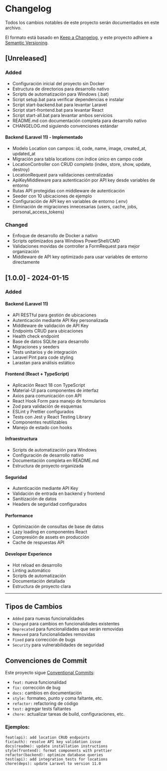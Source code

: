 # Changelog

Todos los cambios notables de este proyecto serán documentados en este archivo.

El formato está basado en [Keep a Changelog](https://keepachangelog.com/en/1.0.0/),
y este proyecto adhiere a [Semantic Versioning](https://semver.org/spec/v2.0.0.html).

## [Unreleased]

### Added
- Configuración inicial del proyecto sin Docker
- Estructura de directorios para desarrollo nativo
- Scripts de automatización para Windows (.bat)
- Script setup.bat para verificar dependencias e instalar
- Script start-backend.bat para levantar Laravel
- Script start-frontend.bat para levantar React
- Script start-all.bat para levantar ambos servicios
- README.md con documentación completa para desarrollo nativo
- CHANGELOG.md siguiendo convenciones estándar

#### Backend (Laravel 11) - Implementado
- Modelo Location con campos: id, code, name, image, created_at, updated_at
- Migración para tabla locations con índice único en campo code
- LocationController con CRUD completo (index, store, show, update, destroy)
- LocationRequest para validaciones centralizadas
- ApiKeyMiddleware para autenticación por API key desde variables de entorno
- Rutas API protegidas con middleware de autenticación
- Seeder con 10 ubicaciones de ejemplo
- Configuración de API key en variables de entorno (.env)
- Eliminación de migraciones innecesarias (users, cache, jobs, personal_access_tokens)

### Changed
- Enfoque de desarrollo de Docker a nativo
- Scripts optimizados para Windows PowerShell/CMD
- Validaciones movidas de controller a FormRequest para mejor organización
- Middleware de API key optimizado para usar variables de entorno directamente

## [1.0.0] - 2024-01-15

### Added

#### Backend (Laravel 11)
- API RESTful para gestión de ubicaciones
- Autenticación mediante API Key personalizada
- Middleware de validación de API Key
- Endpoints CRUD para ubicaciones
- Health check endpoint
- Base de datos SQLite para desarrollo
- Migraciones y seeders
- Tests unitarios y de integración
- Laravel Pint para code styling
- Larastan para análisis estático

#### Frontend (React + TypeScript)
- Aplicación React 18 con TypeScript
- Material-UI para componentes de interfaz
- Axios para comunicación con API
- React Hook Form para manejo de formularios
- Zod para validación de esquemas
- ESLint y Prettier configurados
- Tests con Jest y React Testing Library
- Componentes reutilizables
- Manejo de estado con hooks

#### Infraestructura
- Scripts de automatización para Windows
- Configuración de desarrollo nativo
- Documentación completa en README.md
- Estructura de proyecto organizada

#### Seguridad
- Autenticación mediante API Key
- Validación de entrada en backend y frontend
- Sanitización de datos
- Headers de seguridad configurados

#### Performance
- Optimización de consultas de base de datos
- Lazy loading en componentes React
- Compresión de assets en producción
- Cache de respuestas API

#### Developer Experience
- Hot reload en desarrollo
- Linting automático
- Scripts de automatización
- Documentación detallada
- Estructura de proyecto clara

---

## Tipos de Cambios

- `Added` para nuevas funcionalidades
- `Changed` para cambios en funcionalidades existentes
- `Deprecated` para funcionalidades que serán removidas
- `Removed` para funcionalidades removidas
- `Fixed` para corrección de bugs
- `Security` para vulnerabilidades de seguridad

## Convenciones de Commit

Este proyecto sigue [Conventional Commits](https://www.conventionalcommits.org/):

- `feat:` nueva funcionalidad
- `fix:` corrección de bug
- `docs:` cambios en documentación
- `style:` formateo, punto y coma faltante, etc.
- `refactor:` refactoring de código
- `test:` agregar tests faltantes
- `chore:` actualizar tareas de build, configuraciones, etc.

### Ejemplos:
```
feat(api): add location CRUD endpoints
fix(auth): resolve API key validation issue
docs(readme): update installation instructions
style(frontend): format components with prettier
refactor(backend): optimize database queries
test(api): add integration tests for locations
chore(deps): update Laravel to version 11.0
```